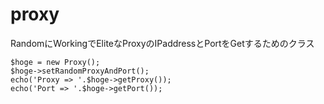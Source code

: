 proxy
=====

RandomにWorkingでEliteなProxyのIPaddressとPortをGetするためのクラス

    $hoge = new Proxy();
    $hoge->setRandomProxyAndPort();
    echo('Proxy => '.$hoge->getProxy());
    echo('Port => '.$hoge->getPort());
